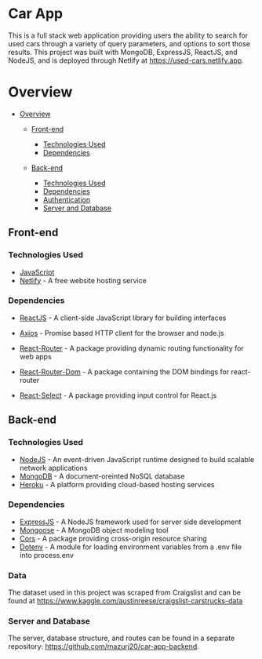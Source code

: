 # Car App

This is a full stack web application providing users the ability to search for used cars through a variety of query parameters, and options to sort those results. This project was built with MongoDB, ExpressJS, ReactJS, and NodeJS, and is deployed through Netlify at https://used-cars.netlify.app.

# Overview

- [Overview](#overview)
  - [Front-end](#front-end)

    - [Technologies Used](#technologies-used)
    - [Dependencies](#dependencies)
  - [Back-end](#back-end)
    - [Technologies Used](#technologies-used-1)
    - [Dependencies](#dependencies-1)
    - [Authentication](#authentication)
    - [Server and Database](#server-and-database)

## Front-end

### Technologies Used

- [JavaScript](https://www.javascript.com/)
- [Netlify](https://www.netlify.com/) - A free website hosting service

### Dependencies

- [ReactJS](https://reactjs.org/) - A client-side JavaScript library for building interfaces
- [Axios](https://www.npmjs.com/package/axios) - Promise based HTTP client for the browser and node.js
- [React-Router](https://www.npmjs.com/package/react-router) - A package providing dynamic routing functionality for web apps
- [React-Router-Dom](https://www.npmjs.com/package/react-router-dom) - A package containing the DOM bindings for react-router

- [React-Select](https://github.com/JedWatson/react-select) - A package providing input control for React.js


## Back-end 

### Technologies Used

- [NodeJS](https://nodejs.org/en/) - An event-driven JavaScript runtime designed to build scalable network applications
- [MongoDB](https://www.mongodb.com/) - A document-oreinted NoSQL database
- [Heroku](https://www.heroku.com/) - A platform providing cloud-based hosting services

### Dependencies

- [ExpressJS](https://expressjs.com/) - A NodeJS framework used for server side development
- [Mongoose](https://www.npmjs.com/package/mongoose) - A MongoDB object modeling tool
- [Cors](https://www.npmjs.com/package/cors) - A package providing cross-origin resource sharing
- [Dotenv](https://www.npmjs.com/package/dotenv) - A module for loading environment variables from a .env file into process.env

### Data

The dataset used in this project was scraped from Craigslist and can be found at https://www.kaggle.com/austinreese/craigslist-carstrucks-data

### Server and Database

The server, database structure, and routes can be found in a separate repository: https://github.com/mazurj20/car-app-backend.
